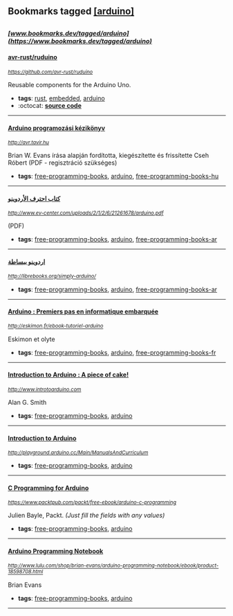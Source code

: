 ## Bookmarks tagged [[arduino]](https://www.bookmarks.dev/search?q=[arduino])

_<sup><sup>[www.bookmarks.dev/tagged/arduino](https://www.bookmarks.dev/tagged/arduino)</sup></sup>_
---
#### [avr-rust/ruduino](https://github.com/avr-rust/ruduino)
_<sup>https://github.com/avr-rust/ruduino</sup>_

Reusable components for the Arduino Uno.
* **tags**: [rust](../tagged/rust.md), [embedded](../tagged/embedded.md), [arduino](../tagged/arduino.md)
* :octocat: **[source code](https://github.com/avr-rust/ruduino)**
---
#### [Arduino programozási kézikönyv](http://avr.tavir.hu)
_<sup>http://avr.tavir.hu</sup>_

Brian W. Evans írása alapján fordította, kiegészítette és frissítette Cseh Róbert (PDF - regisztráció szükséges)
* **tags**: [free-programming-books](../tagged/free-programming-books.md), [arduino](../tagged/arduino.md), [free-programming-books-hu](../tagged/free-programming-books-hu.md)
---
#### [كتاب احترف الأردوينو](http://www.ev-center.com/uploads/2/1/2/6/21261678/arduino.pdf)
_<sup>http://www.ev-center.com/uploads/2/1/2/6/21261678/arduino.pdf</sup>_

(PDF)
* **tags**: [free-programming-books](../tagged/free-programming-books.md), [arduino](../tagged/arduino.md), [free-programming-books-ar](../tagged/free-programming-books-ar.md)
---
#### [اردوينو ببساطة](http://librebooks.org/simply-arduino/)
_<sup>http://librebooks.org/simply-arduino/</sup>_

* **tags**: [free-programming-books](../tagged/free-programming-books.md), [arduino](../tagged/arduino.md), [free-programming-books-ar](../tagged/free-programming-books-ar.md)
---
#### [Arduino : Premiers pas en informatique embarquée](http://eskimon.fr/ebook-tutoriel-arduino)
_<sup>http://eskimon.fr/ebook-tutoriel-arduino</sup>_

Eskimon et olyte
* **tags**: [free-programming-books](../tagged/free-programming-books.md), [arduino](../tagged/arduino.md), [free-programming-books-fr](../tagged/free-programming-books-fr.md)
---
#### [Introduction to Arduino : A piece of cake!](http://www.introtoarduino.com)
_<sup>http://www.introtoarduino.com</sup>_

Alan G. Smith
* **tags**: [free-programming-books](../tagged/free-programming-books.md), [arduino](../tagged/arduino.md)
---
#### [Introduction to Arduino](http://playground.arduino.cc/Main/ManualsAndCurriculum)
_<sup>http://playground.arduino.cc/Main/ManualsAndCurriculum</sup>_

* **tags**: [free-programming-books](../tagged/free-programming-books.md), [arduino](../tagged/arduino.md)
---
#### [C Programming for Arduino](https://www.packtpub.com/packt/free-ebook/arduino-c-programming)
_<sup>https://www.packtpub.com/packt/free-ebook/arduino-c-programming</sup>_

Julien Bayle, Packt. *(Just fill the fields with any values)*
* **tags**: [free-programming-books](../tagged/free-programming-books.md), [arduino](../tagged/arduino.md)
---
#### [Arduino Programming Notebook](http://www.lulu.com/shop/brian-evans/arduino-programming-notebook/ebook/product-18598708.html)
_<sup>http://www.lulu.com/shop/brian-evans/arduino-programming-notebook/ebook/product-18598708.html</sup>_

Brian Evans
* **tags**: [free-programming-books](../tagged/free-programming-books.md), [arduino](../tagged/arduino.md)
---
